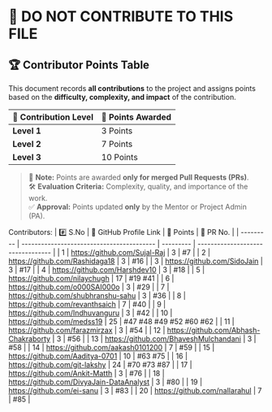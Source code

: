 # 🚫 DO NOT CONTRIBUTE TO THIS FILE

## 🏆 **Contributor Points Table**

This document records **all contributions** to the project and assigns points based on the **difficulty, complexity, and impact** of the contribution.

| 🏅 Contribution Level | 🎯 Points Awarded |
| -------------------- | ----------------- |
| **Level 1**          | 3 Points          |
| **Level 2**          | 7 Points          |
| **Level 3**          | 10 Points         |

> 📌 **Note:** Points are awarded **only for merged Pull Requests (PRs)**.  
> 🛠 **Evaluation Criteria:** Complexity, quality, and importance of the work.  
> ✅ **Approval:** Points updated **only** by the Mentor or Project Admin (PA).


Contributors:
| #️⃣ S.No  | 👤 GitHub Profile Link                    | 🎯 Points | 🔗 PR No.                        |
| --------- | ----------------------------------------- | --------- | --------------------------------- |
| 1         | https://github.com/Sujal-Raj              | 3         | #7                                |
| 2         | https://github.com/Rashidaga18            | 3         | #16                               |
| 3         | https://github.com/SidoJain               | 3         | #17                               |
| 4         | https://github.com/Harshdev10             | 3         | #18                               |
| 5         | https://github.com/nilaychugh             | 17        | #19 #41                           |
| 6         | https://github.com/o000SAI000o            | 3         | #29                               |
| 7         | https://github.com/shubhranshu-sahu       | 3         | #36                               |
| 8         | https://github.com/revanthsaich           | 7         | #40                               |
| 9         | https://github.com/Indhuvanguru           | 3         | #42                               |
| 10        | https://github.com/medss19                | 25        | #47 #48 #49 #52 #60 #62           |
| 11        | https://github.com/farazmirzax            | 3         | #54                               |
| 12        | https://github.com/Abhash-Chakraborty     | 3         | #56                               |
| 13        | https://github.com/BhaveshMulchandani     | 3         | #58                               |
| 14        | https://github.com/aakash0101200          | 7         | #59                               |
| 15        | https://github.com/Aaditya-0701           | 10        | #63 #75                           |
| 16        | https://github.com/git-lakshy             | 24        | #70 #73 #87                       |
| 17        | https://github.com/Ankit-Matth            | 3         | #76                               |
| 18        | https://github.com/DivyaJain-DataAnalyst  | 3         | #80                               |
| 19        | https://github.com/ei-sanu                | 3         | #83                               |
| 20        | https://github.com/nallarahul             | 7         | #85                               |

